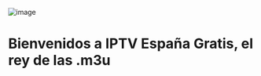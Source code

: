 ![image](https://github.com/user-attachments/assets/2a2abb97-25ff-4680-b861-342d3a7c07c2)
<h1> Bienvenidos a IPTV España Gratis, el rey de las .m3u</h1>
